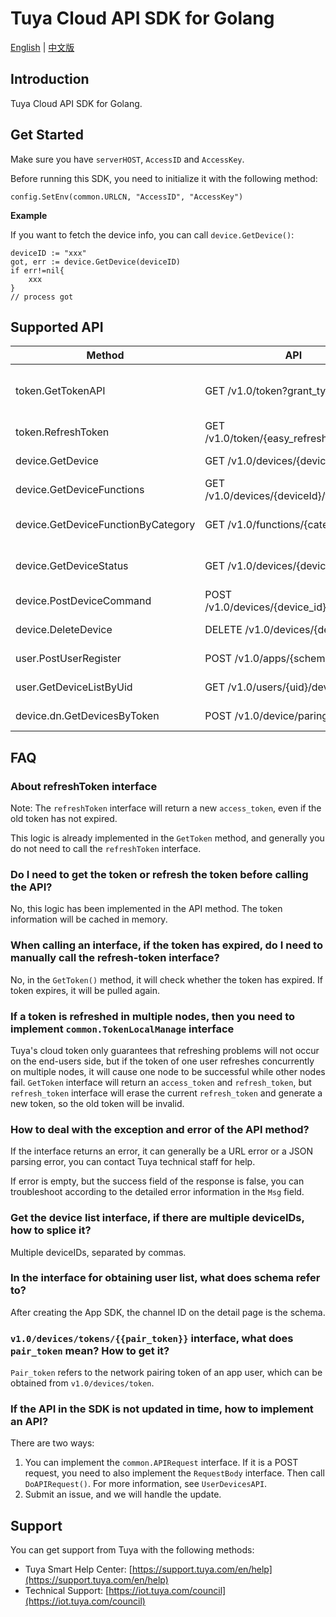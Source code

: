 # Tuya Cloud API SDK for Golang

[English](README.md) | [中文版](README_cn.md)

## Introduction

Tuya Cloud API SDK for Golang.

## Get Started

Make sure you have `serverHOST`, `AccessID` and `AccessKey`.

Before running this SDK, you need to initialize it with the following method:

```
config.SetEnv(common.URLCN, "AccessID", "AccessKey")
```

**Example**

If you want to fetch the device info, you can call `device.GetDevice()`:

```
deviceID := "xxx"
got, err := device.GetDevice(deviceID)
if err!=nil{
    xxx
}
// process got
```

## Supported API

|  Method                   | API                                               | Description  |
|  ----                     | ----                                              | ----  |
| token.GetTokenAPI         | GET /v1.0/token?grant_type=1                     | [Get access_token with simple method](https://developer.tuya.com/en/docs/iot/open-api/api-reference/authorization/oauth-management) |
| token.RefreshToken     | GET /v1.0/token/{easy_refresh_token}           | [Refresh token](https://developer.tuya.com/en/docs/iot/open-api/api-reference/authorization/oauth-management) |
| device.GetDevice          | GET /v1.0/devices/{device_id}                  | [Get device details](https://developer.tuya.com/en/docs/iot/open-api/api-reference/smart-home-devices-management/device-management) |
| device.GetDeviceFunctions | GET /v1.0/devices/{deviceId}/functions | [Get function list](https://developer.tuya.com/en/docs/iot/open-api/api-reference/smart-home-devices-management/device-control) |
| device.GetDeviceFunctionByCategory | GET /v1.0/functions/{category} | [Get function list by category](https://developer.tuya.com/en/docs/iot/open-api/api-reference/smart-home-devices-management/device-control) |
| device.GetDeviceStatus | GET /v1.0/devices/{device_id}/status           | [Get device data point details](https://developer.tuya.com/en/docs/iot/open-api/api-reference/smart-home-devices-management/device-control) |
| device.PostDeviceCommand | POST /v1.0/devices/{device_id}/commands        | [Send device command](https://developer.tuya.com/en/docs/iot/open-api/api-reference/smart-home-devices-management/device-control) |
| device.DeleteDevice | DELETE /v1.0/devices/{device_id} | [Remove device](https://developer.tuya.com/en/docs/iot/open-api/api-reference/smart-home-devices-management/device-management) |
| user.PostUserRegister   | POST /v1.0/apps/{schema}/user | [User registration](https://developer.tuya.com/en/docs/iot/open-api/api-reference/smart-home-family-management/user-management) |
| user.GetDeviceListByUid | GET /v1.0/users/{uid}/devices | [Get deice list by user ID   ](https://developer.tuya.com/en/docs/iot/open-api/api-reference/smart-home-devices-management/device-management) |
| device.dn.GetDevicesByToken | POST /v1.0/device/paring/token         | [Generate pairing token](https://developer.tuya.com/en/docs/iot/open-api/api-reference/smart-home-devices-management/paring-management) |


## FAQ

### About refreshToken interface

Note: The `refreshToken` interface will return a new `access_token`, even if the old token has not expired.

This logic is already implemented in the `GetToken` method, and generally you do not need to call the `refreshToken` interface.

### Do I need to get the token or refresh the token before calling the API?

No, this logic has been implemented in the API method. The token information will be cached in memory.

### When calling an interface, if the token has expired, do I need to manually call the refresh-token interface?

No, in the `GetToken()` method, it will check whether the token has expired. If token expires, it will be pulled again.

### If a token is refreshed in multiple nodes, then you need to implement `common.TokenLocalManage` interface 

Tuya's cloud token only guarantees that refreshing problems will not occur on the end-users side, but if the token of one user refreshes concurrently on multiple nodes, it will cause one node to be successful while other nodes fail. `GetToken` interface will return an `access_token` and `refresh_token`, but `refresh_token` interface will erase the current `refresh_token` and generate a new token, so the old token will be invalid.

### How to deal with the exception and error of the API method?

If the interface returns an error, it can generally be a URL error or a JSON parsing error, you can contact Tuya technical staff for help.

If error is empty, but the success field of the response is false, you can troubleshoot according to the detailed error information in the `Msg` field.

### Get the device list interface, if there are multiple deviceIDs, how to splice it?

Multiple deviceIDs, separated by commas.

### In the interface for obtaining user list, what does schema refer to?

After creating the App SDK, the channel ID on the detail page is the schema.

### `v1.0/devices/tokens/{{pair_token}}` interface, what does `pair_token` mean? How to get it?

`Pair_token` refers to the network pairing token of an app user, which can be obtained from `v1.0/devices/token`.

### If the API in the SDK is not updated in time, how to implement an API?

There are two ways:

1. You can implement the `common.APIRequest` interface. If it is a POST request, you need to also implement the `RequestBody` interface. Then call `DoAPIRequest()`. For more information, see `UserDevicesAPI`.
2. Submit an issue, and we will handle the update.


## Support

You can get support from Tuya with the following methods:

- Tuya Smart Help Center: [https://support.tuya.com/en/help](https://support.tuya.com/en/help)
- Technical Support: [https://iot.tuya.com/council](https://iot.tuya.com/council)

